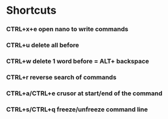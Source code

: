 # Shortcuts

### CTRL+x+e	          open nano to write commands
### CTRL+u	          delete all before
### CTRL+w	          delete 1 word before = ALT+ backspace
### CTRL+r                reverse search of commands
### CTRL+a/CTRL+e	  crusor at start/end of the command
### CTRL+s/CTRL+q	  freeze/unfreeze command line
